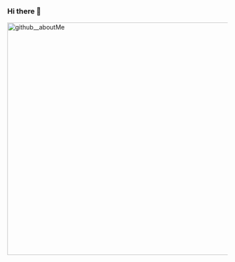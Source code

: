 ### Hi there 👋
<img width="531" alt="github__aboutMe" src="https://github.com/Kotletko/Kotletko/assets/81493680/abe82ad8-68a7-42d7-9de8-592a4afca4cd">
<!--
**Kotletko/Kotletko** is a ✨ _special_ ✨ repository because its `README.md` (this file) appears on your GitHub profile.

Here are some ideas to get you started:

- 🔭 I’m currently working on ...
- 🌱 I’m currently learning ...
- 👯 I’m looking to collaborate on ...
- 🤔 I’m looking for help with ...
- 💬 Ask me about ...

- 📫 How to reach me: ...
- 😄 Pronouns: ...
- ⚡ Fun fact: ...
-->
